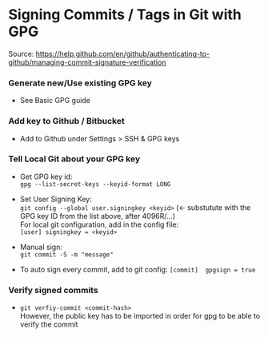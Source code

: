 # Signing Commits / Tags in Git with GPG

Source: https://help.github.com/en/github/authenticating-to-github/managing-commit-signature-verification

### Generate new/Use existing GPG key
- See Basic GPG guide

### Add key to Github / Bitbucket
- Add to Github under Settings > SSH & GPG keys

### Tell Local Git about your GPG key

- Get GPG key id:  
	```gpg --list-secret-keys --keyid-format LONG```
	
- Set User Signing Key:  
	```git config --global user.signingkey <keyid>``` (<- substutute with the GPG key ID from the list above, after 4096R/...)  
	For local git configuration, add in the config file:  
	```[user] signingkey = <keyid>```
	
- Manual sign:  
	```git commit -S -m "message"```
- To auto sign every commit, add to git config:
		```[commit]  gpgsign = true```

### Verify signed commits
- ```git verfiy-commit <commit-hash>```  
However, the public key has to be imported in order for gpg to be able to verify the commit